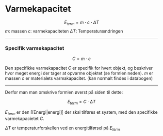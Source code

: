 # Varmekapacitet
$$E_{term} = m \cdot c \cdot \Delta T$$
$m$: massen
$c$: varmekapaciteten
$\Delta T$: Temperaturændringen

---


### Specifik varmekapacitet
$$C=m \cdot c$$

Den specifikke varmekapacitet $C$ er specifik for hvert objekt, og beskriver hvor meget energi der tager at opvarme objektet (se formlen neden).
$m$ er massen
$c$ er materialets varmakapacitet. (kan normalt findes i databogen)

---

Derfor man man omskrive formlen øverst på siden til dette:

$$E_{term} = C  \cdot \Delta T$$

$E_{term}$ er den [[Energi|energi]] der skal tilføres et system, med den specifikke varmekapacietet $C$.

$\Delta T$ er temperaturforskellen ved en energitilførsel på $E_{term}$